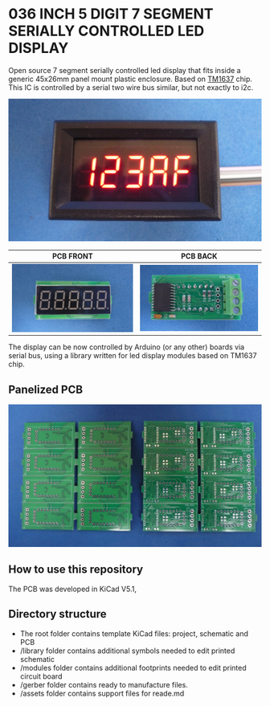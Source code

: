 # 036 INCH 5 DIGIT 7 SEGMENT SERIALLY CONTROLLED LED DISPLAY 

Open source 7 segment serially controlled led display that fits inside a generic 45x26mm panel mount plastic enclosure. Based on [TM1637](assets/pdf/TM1637.pdf) chip. This IC is controlled by a serial two wire bus similar, but not exactly to i2c.

![METERON](/036-inch-5-digit/assets/img/meteron.jpg)


PCB FRONT                                     | PCB BACK
----------------------------------------------|----------------------------------------------
![](/036-inch-5-digit/assets/img/pcbfront.jpg) |![](/036-inch-5-digit/assets/img/pcbback.jpg) 


The display can be now controlled by Arduino (or any other) boards via serial bus, using a library written for led display modules based on TM1637 chip.

## Panelized PCB
![](/036-inch-5-digit/assets/img/pcbpanel.jpg)

## How to use this repository

The PCB was developed in KiCad V5.1,

## Directory structure

* The root folder contains template KiCad files: project, schematic and PCB 
* /library folder contains additional symbols needed to edit printed schematic
* /modules folder contains additional footprints needed to edit printed circuit board
* /gerber folder contains ready to manufacture files.
* /assets folder contains support files for reade.md
